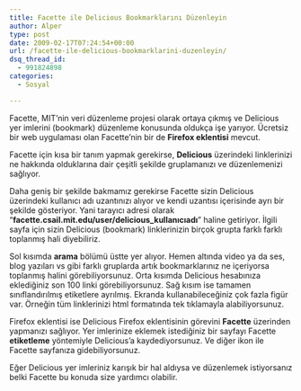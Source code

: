 ```yaml
---
title: Facette ile Delicious Bookmarklarını Düzenleyin
author: Alper
type: post
date: 2009-02-17T07:24:54+00:00
url: /facette-ile-delicious-bookmarklarini-duzenleyin/
dsq_thread_id:
  - 991824898
categories:
  - Sosyal

---
```

Facette, MIT&#8217;nin veri düzenleme projesi olarak ortaya çıkmış ve Delicious yer imlerini (bookmark) düzenleme konusunda oldukça işe yarıyor. Ücretsiz bir web uygulaması olan Facette&#8217;nin bir de **Firefox eklentisi** mevcut. 

Facette için kısa bir tanım yapmak gerekirse, **Delicious** üzerindeki linklerinizi ne hakkında olduklarına dair çeşitli şekilde gruplamanızı ve düzenlemenizi sağlıyor. <!--more-->

Daha geniş bir şekilde bakmamız gerekirse Facette sizin Delicious üzerindeki kullanıcı adı uzantınızı alıyor ve kendi uzantısı içerisinde ayrı bir şekilde gösteriyor. Yani tarayıcı adresi olarak &#8220;**facette.csail.mit.edu/user/delicious_kullanıcıadı**&#8221; haline getiriyor. İlgili sayfa için sizin Delicious (bookmark) linklerinizin birçok grupta farklı farklı toplanmış hali diyebiliriz. 

Sol kısımda **arama** bölümü üstte yer alıyor. Hemen altında video ya da ses, blog yazıları vs gibi farklı gruplarda artık bookmarklarınız ne içeriyorsa toplanmış halini görebiliyorsunuz. Orta kısımda Delicious hesabınıza eklediğiniz son 100 linki görebiliyorsunuz. Sağ kısım ise tamamen sınıflandırılmış etiketlere ayrılmış. Ekranda kullanabileceğiniz çok fazla figür var. Örneğin tüm linklerinizi html formatında tek tıklamayla alabiliyorsunuz. 

Firefox eklentisi ise Delicious Firefox eklentisinin görevini **Facette** üzerinden yapmanızı sağlıyor. Yer imlerinize eklemek istediğiniz bir sayfayı Facette **etiketleme** yöntemiyle Delicious&#8217;a kaydediyorsunuz. Ve diğer ikon ile Facette sayfanıza gidebiliyorsunuz. 

Eğer Delicious yer imleriniz karışık bir hal aldıysa ve düzenlemek istiyorsanız belki Facette bu konuda size yardımcı olabilir.